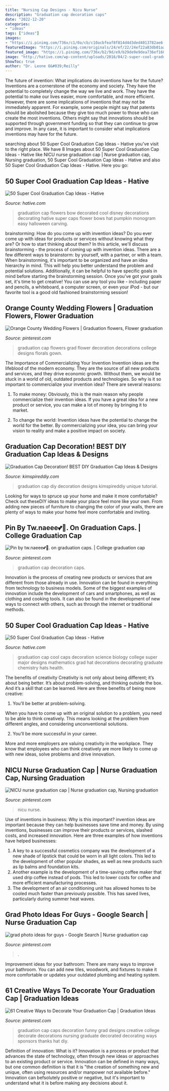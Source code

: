 ```yaml
---
title: "Nursing Cap Designs - Nicu Nurse"
description: "Graduation cap decoration caps"
date: "2022-12-20"
categories:
- "ideas"
tags: ["ideas"]
images:
- "https://i.pinimg.com/736x/c1/0a/cb/c10acbfeaf8f814d4d3ded4013782ae6.jpg"
featuredImage: "https://i.pinimg.com/originals/24/ef/22/24ef22a83db01aa9f3bc0c64056b4c70.png"
featured_image: "https://i.pinimg.com/736x/b2/9d/e9/b29de9e9dea736ef16018fa0e65827ab.jpg"
image: "http://hative.com/wp-content/uploads/2016/04/2-super-cool-graduation-cap-ideas.jpg"
ShowToc: true
author: "Dr. Leone O&#039;Reilly"
---
```



The future of invention: What implications do inventions have for the future?
Inventions are a cornerstone of the economy and society. They have the potential to completely change the way we live and work. They have the potential to make our lives easier, more comfortable, and more efficient. However, there are some implications of inventions that may not be immediately apparent. For example, some people might say that patents should be abolished because they give too much power to those who can create the most inventions. Others might say that innovations should be supported through government funding so that they can continue to grow and improve. In any case, it is important to consider what implications inventions may have for the future.

	

		
searching about 50 Super Cool Graduation Cap Ideas - Hative you've visit to the right place. We have 8 Images about 50 Super Cool Graduation Cap Ideas - Hative like NICU nurse graduation cap | Nurse graduation cap, Nursing graduation, 50 Super Cool Graduation Cap Ideas - Hative and also 50 Super Cool Graduation Cap Ideas - Hative. Here you go:
		
    
## 50 Super Cool Graduation Cap Ideas - Hative

<img loading=lazy src="http://hative.com/wp-content/uploads/2016/04/graduation-caps/48-super-cool-graduation-cap-ideas.jpg" onerror="this.onerror=null;this.src='https://tse1.mm.bing.net/th?id=OIP.LBmAJ40JpyeS92EdPJnaxQHaLH&amp;pid=15.1';" alt="50 Super Cool Graduation Cap Ideas - Hative">

_Source: hative.com_

>graduation cap flowers bow decorated cool disney decorations decorating hative super caps flower bows hat pumpkin monogram easy halloween carving. 

	

brainstorming: How do you come up with invention ideas?
Do you ever come up with ideas for products or services without knowing what they are? Or how to start thinking about them? In this article, we'll discuss brainstorming - the process of coming up with invention ideas.
There are a few different ways to brainstorm: by yourself, with a partner, or with a team. When brainstorming, it's important to be organized and have an idea hierarchy in mind. This will help you better understand the problem and potential solutions. Additionally, it can be helpful to have specific goals in mind before starting the brainstorming session. Once you've got your goals set, it's time to get creative! You can use any tool you like - including paper and pencils, a whiteboard, a computer screen, or even your iPod - but our favorite tool is a good old fashioned brainstorming session!

    
## Orange County Wedding Flowers | Graduation Flowers, Flower Graduation

<img loading=lazy src="https://i.pinimg.com/originals/24/ef/22/24ef22a83db01aa9f3bc0c64056b4c70.png" onerror="this.onerror=null;this.src='https://tse1.mm.bing.net/th?id=OIP.iuEji9uv_gAW1bca2EOt0wHaLE&amp;pid=15.1';" alt="Orange County Wedding Flowers | Graduation flowers, Flower graduation">

_Source: pinterest.com_

>graduation cap flowers grad flower decoration decorations college designs florals gown. 

	

The Importance of Commercializing Your Invention
Invention ideas are the lifeblood of the modern economy. They are the source of all new products and services, and they drive economic growth. Without them, we would be stuck in a world of old, outdated products and technologies.
So why is it so important to commercialize your invention idea? There are several reasons:

1. To make money: Obviously, this is the main reason why people commercialize their invention ideas. If you have a great idea for a new product or service, you can make a lot of money by bringing it to market.

2. To change the world: Invention ideas have the potential to change the world for the better. By commercializing your idea, you can bring your vision to reality and make a positive impact on society.


    
## Graduation Cap Decoration! BEST DIY Graduation Cap Ideas &amp; Designs

<img loading=lazy src="https://kimspireddiy.com/wp-content/uploads/2019/03/Graduation-Cap-Decoration-BEST-DIY-Graduation-Cap-Ideas-Designs-12.jpg" onerror="this.onerror=null;this.src='https://tse1.mm.bing.net/th?id=OIP.rA-5ooWKEtS8Kpg9NIb67QHaLH&amp;pid=15.1';" alt="Graduation Cap Decoration! BEST DIY Graduation Cap Ideas &amp; Designs">

_Source: kimspireddiy.com_

>graduation cap diy decoration designs kimspireddiy unique tutorial. 

	

Looking for ways to spruce up your home and make it more comfortable? Check out theseDIY ideas to make your place feel more like your own. From adding new pieces of furniture to changing the color of your walls, there are plenty of ways to make your home feel more comfortable and inviting.

    
## Pin By Tw.naeee💕🧤. On Graduation Caps. | College Graduation Cap

<img loading=lazy src="https://i.pinimg.com/736x/b2/9d/e9/b29de9e9dea736ef16018fa0e65827ab.jpg" onerror="this.onerror=null;this.src='https://tse1.mm.bing.net/th?id=OIP.ydJ3doZH0R07OMV3YJMB6wHaHX&amp;pid=15.1';" alt="Pin by tw.naeee💕🧤. on graduation caps. | College graduation cap">

_Source: pinterest.com_

>graduation cap decoration caps. 

	

Innovation is the process of creating new products or services that are different from those already in use. Innovation can be found in everything from technology to business models. Some of the biggest examples of innovation include the development of cars and smartphones, as well as clothing and cooking tools. It can also be found in the development of new ways to connect with others, such as through the internet or traditional methods.

    
## 50 Super Cool Graduation Cap Ideas - Hative

<img loading=lazy src="http://hative.com/wp-content/uploads/2016/04/2-super-cool-graduation-cap-ideas.jpg" onerror="this.onerror=null;this.src='https://tse4.mm.bing.net/th?id=OIP.ALp_znKqKk50D5TFgsexhgHaHa&amp;pid=15.1';" alt="50 Super Cool Graduation Cap Ideas - Hative">

_Source: hative.com_

>graduation cap cool caps decoration science biology college super major designs mathematics grad hat decorations decorating graduate chemistry hats health. 

	

The benefits of creativity
Creativity is not only about being different; it’s about being better. It’s about problem-solving, and thinking outside the box. And it’s a skill that can be learned. Here are three benefits of being more creative:
1. You’ll be better at problem-solving.

When you have to come up with an original solution to a problem, you need to be able to think creatively. This means looking at the problem from different angles, and considering unconventional solutions.

2. You’ll be more successful in your career.

More and more employers are valuing creativity in the workplace. They know that employees who can think creatively are more likely to come up with new ideas, solve problems and drive innovation.

    
## NICU Nurse Graduation Cap | Nurse Graduation Cap, Nursing Graduation

<img loading=lazy src="https://i.pinimg.com/736x/c1/0a/cb/c10acbfeaf8f814d4d3ded4013782ae6.jpg" onerror="this.onerror=null;this.src='https://tse4.mm.bing.net/th?id=OIP.WlUrLd5h5J-9aFabv_OSGgHaHa&amp;pid=15.1';" alt="NICU nurse graduation cap | Nurse graduation cap, Nursing graduation">

_Source: pinterest.com_

>nicu nurse. 

	

Use of inventions in business: Why is this important?
invention ideas are important because they can help businesses save time and money. By using inventions, businesses can improve their products or services, slashed costs, and increased innovation. Here are three examples of how inventions have helped businesses: 
1. A key to a successful cosmetics company was the development of a new shade of lipstick that could be worn in all light colors. This led to the development of other popular shades, as well as new products such as lip balms and foundation kits. 
2. Another example is the development of a time-saving coffee maker that used drip coffee instead of pods. This led to lower costs for coffee and more efficient manufacturing processes.
3. The development of an air conditioning unit has allowed homes to be cooled much faster than previously possible. This has saved lives, particularly during summer heat waves.

    
## Grad Photo Ideas For Guys - Google Search | Nurse Graduation Cap

<img loading=lazy src="https://i.pinimg.com/originals/eb/5c/9b/eb5c9bbf426d75882312dcc5f4d57a1e.jpg" onerror="this.onerror=null;this.src='https://tse2.mm.bing.net/th?id=OIP.c6-3HNNHFPGkQ4w1m9ap_gHaJ3&amp;pid=15.1';" alt="grad photo ideas for guys - Google Search | Nurse graduation cap">

_Source: pinterest.com_

>. 

	

Improvement ideas for your bathroom:
There are many ways to improve your bathroom. You can add new tiles, woodwork, and fixtures to make it more comfortable or updates your outdated plumbing and heating system.

    
## 61 Creative Ways To Decorate Your Graduation Cap | Graduation Ideas

<img loading=lazy src="https://i.pinimg.com/736x/b0/eb/91/b0eb91de234b602e399e4d5a4baf1e8c--graduation-caps-designs-graduate-school-graduation-cap.jpg?b=t" onerror="this.onerror=null;this.src='https://tse4.mm.bing.net/th?id=OIP.7QhVeGu5yMvjUADYU5jmHAHaHa&amp;pid=15.1';" alt="61 Creative Ways to Decorate Your Graduation Cap | Graduation Ideas">

_Source: pinterest.com_

>graduation cap caps decoration funny grad designs creative college decorate decorations nursing graduate decorated decorating ways sponsors thanks hat diy. 

	

Definition of innovation: What is it?
Innovation is a process or product that advances the state of technology, often through new ideas or approaches to an existing product or service. Innovation can be defined in many ways, but one common definition is that it is "the creation of something new and unique, often using resources and/or manpower not available before." 
Innovation can befsolutely positive or negative, but it's important to understand what it is before making any decisions about it.

